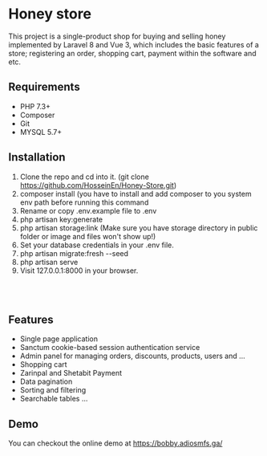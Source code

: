 # Honey store

This project is a single-product shop for buying and selling honey implemented by Laravel 8 and Vue 3, which includes the basic features of a store; registering an order, shopping cart, payment within the software and etc.

## Requirements

- PHP 7.3+
- Composer
- Git
- MYSQL 5.7+

## Installation

1. Clone the repo and cd into it. (git clone https://github.com/HosseinEn/Honey-Store.git)
4. composer install (you have to install and add composer to you system env path before running this command
5. Rename or copy .env.example file to .env
6. php artisan key:generate
7.  php artisan storage:link (Make sure you have storage directory in public folder or image and files won't show up!)
8. Set your database credentials in your .env file.
9. php artisan migrate:fresh --seed
10. php artisan serve
11. Visit 127.0.0.1:8000 in your browser.

<br/>
<br/>


## Features

- Single page application
- Sanctum cookie-based session authentication service
- Admin panel for managing orders, discounts, products, users and ... 
- Shopping cart
- Zarinpal and Shetabit Payment
- Data pagination
- Sorting and filtering 
- Searchable tables
...


## Demo
You can checkout the online demo at https://bobby.adiosmfs.ga/